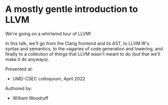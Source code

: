 A mostly gentle introduction to LLVM
====================================

We're going on a whirlwind tour of LLVM!

In this talk, we'll go from the Clang frontend and its AST, to LLVM IR's syntax
and semantics, to the vagaries of code generation and lowering, and finally to
a collection of things that LLVM wasn't meant to do (but that we'll make it
do anyways).

Presented at:

* UMD-CSEC colloquium, April 2022

Authored by:

* William Woodruff
